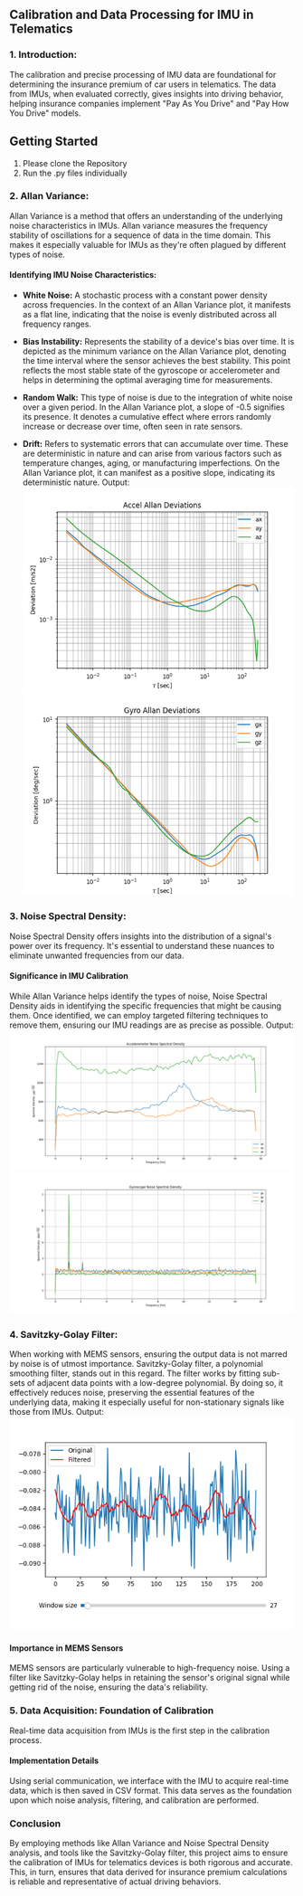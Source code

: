 ## Calibration and Data Processing for IMU in Telematics

### 1. Introduction:
The calibration and precise processing of IMU data are foundational for determining the insurance premium of car users in telematics. The data from IMUs, when evaluated correctly, gives insights into driving behavior, helping insurance companies implement "Pay As You Drive" and "Pay How You Drive" models.

## Getting Started
1. Please clone the Repository
2. Run the .py files individually

### 2. Allan Variance: 
Allan Variance is a method that offers an understanding of the underlying noise characteristics in IMUs.
Allan variance measures the frequency stability of oscillations for a sequence of data in the time domain. This makes it especially valuable for IMUs as they're often plagued by different types of noise.

#### Identifying IMU Noise Characteristics:

- **White Noise:** A stochastic process with a constant power density across frequencies. In the context of an Allan Variance plot, it manifests as a flat line, indicating that the noise is evenly distributed across all frequency ranges.

- **Bias Instability:** Represents the stability of a device's bias over time. It is depicted as the minimum variance on the Allan Variance plot, denoting the time interval where the sensor achieves the best stability. This point reflects the most stable state of the gyroscope or accelerometer and helps in determining the optimal averaging time for measurements.

- **Random Walk:** This type of noise is due to the integration of white noise over a given period. In the Allan Variance plot, a slope of -0.5 signifies its presence. It denotes a cumulative effect where errors randomly increase or decrease over time, often seen in rate sensors.

- **Drift:** Refers to systematic errors that can accumulate over time. These are deterministic in nature and can arise from various factors such as temperature changes, aging, or manufacturing imperfections. On the Allan Variance plot, it can manifest as a positive slope, indicating its deterministic nature.
Output:
![Accelerometer Allan Variance](https://github.com/Yadnik1/MEMS-IMU-noise-analysis/blob/master/Images/Accel_Allandeviation.png?raw=true)
![Gyroscope Allan Variance](https://github.com/Yadnik1/MEMS-IMU-noise-analysis/blob/master/Images/Gyro%20_Allandeviation.png?raw=true)

### 3. Noise Spectral Density: 
Noise Spectral Density offers insights into the distribution of a signal's power over its frequency. It's essential to understand these nuances to eliminate unwanted frequencies from our data.

#### Significance in IMU Calibration
While Allan Variance helps identify the types of noise, Noise Spectral Density aids in identifying the specific frequencies that might be causing them. Once identified, we can employ targeted filtering techniques to remove them, ensuring our IMU readings are as precise as possible.
Output:
![Accelerometer Noise Spectral Density](https://github.com/Yadnik1/MEMS-IMU-noise-analysis/blob/master/Images/Accel_noise%20spectral%20density.png?raw=true)
![Gyroscope Noise Spectral Density](https://github.com/Yadnik1/MEMS-IMU-noise-analysis/blob/master/Images/Gyro_noise%20spectral%20density.png?raw=true)


### 4. Savitzky-Golay Filter:
When working with MEMS sensors, ensuring the output data is not marred by noise is of utmost importance. Savitzky-Golay filter, a polynomial smoothing filter, stands out in this regard.
The filter works by fitting sub-sets of adjacent data points with a low-degree polynomial. By doing so, it effectively reduces noise, preserving the essential features of the underlying data, making it especially useful for non-stationary signals like those from IMUs.
Output:
![Filtered Accelerometer Data](https://github.com/Yadnik1/MEMS-IMU-noise-analysis/blob/master/Images/Accel_data%20filtered.png?raw=true)

#### Importance in MEMS Sensors
MEMS sensors are particularly vulnerable to high-frequency noise. Using a filter like Savitzky-Golay helps in retaining the sensor's original signal while getting rid of the noise, ensuring the data's reliability.

### 5. Data Acquisition: Foundation of Calibration
Real-time data acquisition from IMUs is the first step in the calibration process.

#### Implementation Details
Using serial communication, we interface with the IMU to acquire real-time data, which is then saved in CSV format. This data serves as the foundation upon which noise analysis, filtering, and calibration are performed.

### Conclusion
By employing methods like Allan Variance and Noise Spectral Density analysis, and tools like the Savitzky-Golay filter, this project aims to ensure the calibration of IMUs for telematics devices is both rigorous and accurate. This, in turn, ensures that data derived for insurance premium calculations is reliable and representative of actual driving behaviors.
